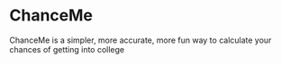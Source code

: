 # ChanceMe
ChanceMe is a simpler, more accurate, more fun way to calculate your chances of getting into college
